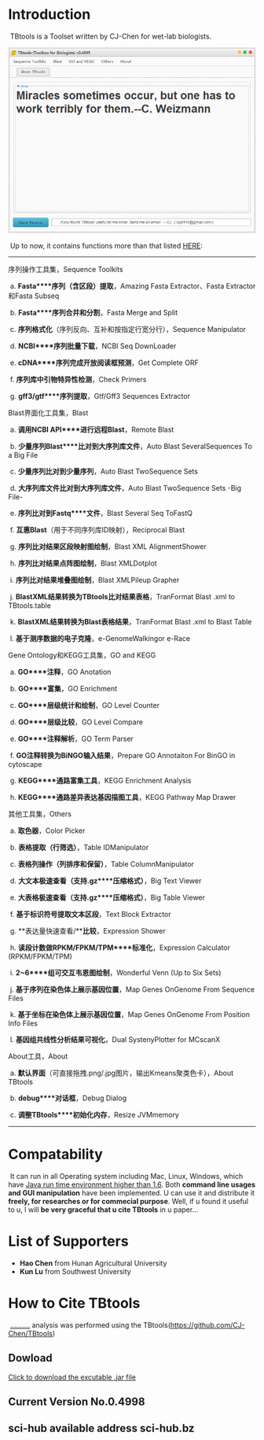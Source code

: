 # Introduction

​	TBtools is a Toolset written by CJ-Chen for wet-lab biologists. 



![TBtools main panel](./img/main.png)



​	Up to now, it contains functions more than that listed <u>HERE</u>:

------

序列操作工具集，Sequence Toolkits

​         a. **Fasta****序列（含区段）提取**，Amazing Fasta Extractor、Fasta Extractor和Fasta Subseq

​         b. **Fasta****序列合并和分割**，Fasta Merge and Split

​         c. **序列格式化**（序列反向、互补和按指定行宽分行），Sequence Manipulator

​         d. **NCBI****序列批量下载**，NCBI Seq DownLoader

​         e. **cDNA****序列完成开放阅读框预测**，Get Complete ORF

​         f. **序列库中引物特异性检测**，Check Primers

​         g. **gff3/gtf****序列提取**，Gtf/Gff3 Sequences Extractor

Blast界面化工具集，Blast

​         a. **调用NCBI API****进行远程Blast**，Remote Blast

​         b. **少量序列Blast****比对到大序列库文件**，Auto Blast SeveralSequences To a Big File

​         c. **少量序列比对到少量序列**，Auto Blast TwoSequence Sets

​         d. **大序列库文件比对到大序列库文件**，Auto Blast TwoSequence Sets -Big File-

​         e. **序列比对到Fastq****文件**，Blast Several Seq ToFastQ

​         f. **互惠Blast**（用于不同序列库ID映射），Reciprocal Blast

​         g. **序列比对结果区段映射图绘制**，Blast XML AlignmentShower

​         h. **序列比对结果点阵图绘制**，Blast XMLDotplot

​         i. **序列比对结果堆叠图绘制**，Blast XMLPileup Grapher

​         j. **BlastXML****结果转换为TBtools****比对结果表格**，TranFormat Blast .xml to TBtools.table

​         k. **BlastXML****结果转换为Blast****表格结果**，TranFormat Blast .xml to Blast Table

​         l. **基于测序数据的电子克隆**，e-GenomeWalkingor e-Race

Gene Ontology和KEGG工具集，GO and KEGG

​         a. **GO****注释**，GO Anotation

​         b. **GO****富集**，GO Enrichment

​         c. **GO****层级统计和绘制**，GO Level Counter

​         d. **GO****层级比较**，GO Level Compare

​         e. **GO****注释解析**，GO Term Parser

​         f. **GO****注释转换为BiNGO****输入结果**，Prepare GO Annotaiton For BinGO in cytoscape

​         g. **KEGG****通路富集工具**，KEGG Enrichment Analysis

​         h. **KEGG****通路差异表达基因描图工具**，KEGG Pathway Map Drawer

其他工具集，Others

​         a. **取色器**，Color Picker

​         b. **表格提取（行筛选）**，Table IDManipulator

​         c. **表格列操作（列排序和保留）**，Table ColumnManipulator

​         d. **大文本极速查看（支持.gz****压缩格式）**，Big Text Viewer

​         e. **大表格极速查看（支持.gz****压缩格式）**，Big Table Viewer

​         f. **基于标识符号提取文本区段**，Text Block Extractor

​         g. **表达量快速查看/****比较**，Expression Shower

​         h. **读段计数做RPKM/FPKM/TPM****标准化**，Expression Calculator (RPKM/FPKM/TPM)

​         i.  **2~6****组可交互韦恩图绘制**，Wonderful Venn (Up to Six Sets)

​         j. **基于序列在染色体上展示基因位置**，Map Genes OnGenome From Sequence Files

​         k. **基于坐标在染色体上展示基因位置**，Map Genes OnGenome From Position Info Files

​         l. **基因组共线性分析结果可视化**，Dual SystenyPlotter for MCscanX

About工具，About

​         a. **默认界面**（可直接拖拽.png/.jpg图片，输出Kmeans聚类色卡），About TBtools

​         b. **debug****对话框**，Debug Dialog

​         c. **调整TBtools****初始化内存**，Resize JVMmemory

-----



# Compatability

​	It can run in all Operating system including Mac, Linux, Windows, which have [Java run time environment higher than 1.6](http://www.oracle.com/technetwork/java/javase/downloads/jre8-downloads-2133155.html).  Both **command line usages and GUI manipulation** have been implemented.  U can use it and distribute it **freely, for researches or for commecial purpose**. 
Well, if u found it useful to u, I will **be very graceful that u cite TBtools** in u paper...    



# List of Supporters

* **Hao Chen** from Hunan Agricultural University  
* **Kun Lu** from Southwest University  



# How to Cite TBtools

​	<u>..........</u> analysis was performed using the TBtools(https://github.com/CJ-Chen/TBtools)



## Dowload

[Click to download the excutable .jar file](https://github.com/CJ-Chen/TBtools/archive/master.zip)



## Current Version No.0.4998



## sci-hub available address sci-hub.bz